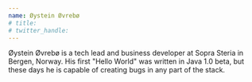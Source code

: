 ```yaml
---
name: Øystein Øvrebø
# title: 
# twitter_handle: 
---
```

Øystein Øvrebø is a tech lead and business developer at Sopra Steria in Bergen, Norway. His first "Hello World" was written in Java 1.0 beta, but these days he is capable of creating bugs in any part of the stack. 
